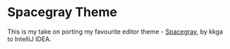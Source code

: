 # Spacegray Theme

This is my take on porting my favourite editor theme - [Spacegray](https://kkga.github.io/spacegray/), by kkga to IntelliJ IDEA.

